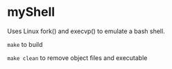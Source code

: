# myShell
Uses Linux fork() and execvp() to emulate a bash shell.

`make` to build

`make clean` to remove object files and executable
